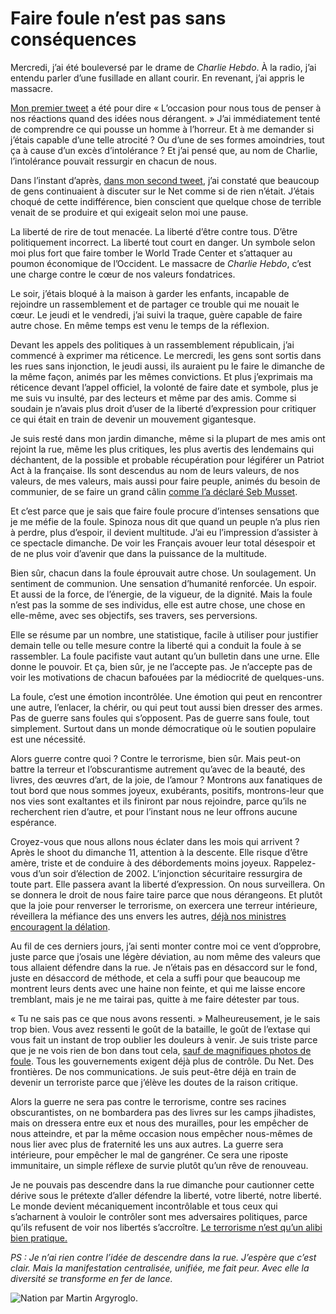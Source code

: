 # Faire foule n’est pas sans conséquences

Mercredi, j’ai été bouleversé par le drame de *Charlie Hebdo*. À la radio, j’ai entendu parler d’une fusillade en allant courir. En revenant, j’ai appris le massacre.<span id="more-38872"></span>

[Mon premier tweet](https://twitter.com/crouzet/status/552818886153089024) a été pour dire « L’occasion pour nous tous de penser à nos réactions quand des idées nous dérangent. » J’ai immédiatement tenté de comprendre ce qui pousse un homme à l’horreur. Et à me demander si j’étais capable d’une telle atrocité ? Ou d’une de ses formes amoindries, tout ça à cause d’un excès d’intolérance ? Et j’ai pensé que, au nom de Charlie, l’intolérance pouvait ressurgir en chacun de nous.

Dans l’instant d’après, [dans mon second tweet](https://twitter.com/crouzet/status/552822544974495744), j’ai constaté que beaucoup de gens continuaient à discuter sur le Net comme si de rien n’était. J’étais choqué de cette indifférence, bien conscient que quelque chose de terrible venait de se produire et qui exigeait selon moi une pause.

La liberté de rire de tout menacée. La liberté d’être contre tous. D’être politiquement incorrect. La liberté tout court en danger. Un symbole selon moi plus fort que faire tomber le World Trade Center et s’attaquer au poumon économique de l’Occident. Le massacre de *Charlie Hebdo*, c’est une charge contre le cœur de nos valeurs fondatrices.

Le soir, j’étais bloqué à la maison à garder les enfants, incapable de rejoindre un rassemblement et de partager ce trouble qui me nouait le cœur. Le jeudi et le vendredi, j’ai suivi la traque, guère capable de faire autre chose. En même temps est venu le temps de la réflexion.

Devant les appels des politiques à un rassemblement républicain, j’ai commencé à exprimer ma réticence. Le mercredi, les gens sont sortis dans les rues sans injonction, le jeudi aussi, ils auraient pu le faire le dimanche de la même façon, animés par les mêmes convictions. Et plus j’exprimais ma réticence devant l’appel officiel, la volonté de faire date et symbole, plus je me suis vu insulté, par des lecteurs et même par des amis. Comme si soudain je n’avais plus droit d’user de la liberté d’expression pour critiquer ce qui était en train de devenir un mouvement gigantesque.

Je suis resté dans mon jardin dimanche, même si la plupart de mes amis ont rejoint la rue, même les plus critiques, les plus avertis des lendemains qui déchantent, de la possible et probable récupération pour légiférer un Patriot Act à la française. Ils sont descendus au nom de leurs valeurs, de nos valeurs, de mes valeurs, mais aussi pour faire peuple, animés du besoin de communier, de se faire un grand câlin [comme l’a déclaré Seb Musset](https://twitter.com/sebmusset/status/554342904328892417).

Et c’est parce que je sais que faire foule procure d’intenses sensations que je me méfie de la foule. Spinoza nous dit que quand un peuple n’a plus rien à perdre, plus d’espoir, il devient multitude. J’ai eu l’impression d’assister à ce spectacle dimanche. De voir les Français avouer leur total désespoir et de ne plus voir d’avenir que dans la puissance de la multitude.

Bien sûr, chacun dans la foule éprouvait autre chose. Un soulagement. Un sentiment de communion. Une sensation d’humanité renforcée. Un espoir. Et aussi de la force, de l’énergie, de la vigueur, de la dignité. Mais la foule n’est pas la somme de ses individus, elle est autre chose, une chose en elle-même, avec ses objectifs, ses travers, ses perversions.

Elle se résume par un nombre, une statistique, facile à utiliser pour justifier demain telle ou telle mesure contre la liberté qui a conduit la foule à se rassembler. La foule pacifiste vaut autant qu’un bulletin dans une urne. Elle donne le pouvoir. Et ça, bien sûr, je ne l’accepte pas. Je n’accepte pas de voir les motivations de chacun bafouées par la médiocrité de quelques-uns.

La foule, c’est une émotion incontrôlée. Une émotion qui peut en rencontrer une autre, l’enlacer, la chérir, ou qui peut tout aussi bien dresser des armes. Pas de guerre sans foules qui s’opposent. Pas de guerre sans foule, tout simplement. Surtout dans un monde démocratique où le soutien populaire est une nécessité.

Alors guerre contre quoi ? Contre le terrorisme, bien sûr. Mais peut-on battre la terreur et l’obscurantisme autrement qu’avec de la beauté, des livres, des œuvres d’art, de la joie, de l’amour ? Montrons aux fanatiques de tout bord que nous sommes joyeux, exubérants, positifs, montrons-leur que nos vies sont exaltantes et ils finiront par nous rejoindre, parce qu’ils ne recherchent rien d’autre, et pour l’instant nous ne leur offrons aucune espérance.

Croyez-vous que nous allons nous éclater dans les mois qui arrivent ? Après le shoot du dimanche 11, attention à la descente. Elle risque d’être amère, triste et de conduire à des débordements moins joyeux. Rappelez-vous d’un soir d’élection de 2002. L’injonction sécuritaire ressurgira de toute part. Elle passera avant la liberté d’expression. On nous surveillera. On se donnera le droit de nous faire taire parce que nous dérangeons. Et plutôt que la joie pour renverser le terrorisme, on exercera une terreur intérieure, réveillera la méfiance des uns envers les autres, [déjà nos ministres encouragent la délation](http://www.numerama.com/magazine/31818-charlie-hebdo-jusqu-a-7-ans-de-prison-pour-les-messages-d-apologie.html).

Au fil de ces derniers jours, j’ai senti monter contre moi ce vent d’opprobre, juste parce que j’osais une légère déviation, au nom même des valeurs que tous allaient défendre dans la rue. Je n’étais pas en désaccord sur le fond, juste en désaccord de méthode, et cela a suffi pour que beaucoup me montrent leurs dents avec une haine non feinte, et qui me laisse encore tremblant, mais je ne me tairai pas, quitte à me faire détester par tous.

« Tu ne sais pas ce que nous avons ressenti. » Malheureusement, je le sais trop bien. Vous avez ressenti le goût de la bataille, le goût de l’extase qui vous fait un instant de trop oublier les douleurs à venir. Je suis triste parce que je ne vois rien de bon dans tout cela, [sauf de magnifiques photos de foule](https://tcrouzet.com/2015/01/12/faire-foule-nest-pas-sans-consequences/). Tous les gouvernements exigent déjà plus de contrôle. Du Net. Des frontières. De nos communications. Je suis peut-être déjà en train de devenir un terroriste parce que j’élève les doutes de la raison critique.

Alors la guerre ne sera pas contre le terrorisme, contre ses racines obscurantistes, on ne bombardera pas des livres sur les camps jihadistes, mais on dressera entre eux et nous des murailles, pour les empêcher de nous atteindre, et par la même occasion nous empêcher nous-mêmes de nous lier avec plus de fraternité les uns aux autres. La guerre sera intérieure, pour empêcher le mal de gangréner. Ce sera une riposte immunitaire, un simple réflexe de survie plutôt qu’un rêve de renouveau.

Je ne pouvais pas descendre dans la rue dimanche pour cautionner cette dérive sous le prétexte d’aller défendre la liberté, votre liberté, notre liberté. Le monde devient mécaniquement incontrôlable et tous ceux qui s’acharnent à vouloir le contrôler sont mes adversaires politiques, parce qu’ils refusent de voir nos libertés s’accroître. [Le terrorisme n’est qu’un alibi bien pratique.](http://blogs.mediapart.fr/blog/mathiasdelori/080115/ces-morts-que-nous-n-allons-pas-pleurer)

*PS : Je n’ai rien contre l’idée de descendre dans la rue. J’espère que c’est clair. Mais la manifestation centralisée, unifiée, me fait peur. Avec elle la diversité se transforme en fer de lance.*

![Nation par Martin  Argyroglo. ](https://tcrouzet.com/images_tc/2015/01/11.jpg)
